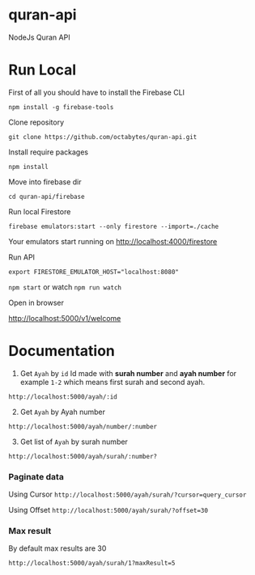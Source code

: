 # quran-api

NodeJs Quran API

# Run Local

First of all you should have to install the Firebase CLI

`npm install -g firebase-tools`

Clone repository

`git clone https://github.com/octabytes/quran-api.git`

Install require packages

`npm install`

Move into firebase dir

`cd quran-api/firebase`

Run local Firestore

`firebase emulators:start --only firestore --import=./cache`

Your emulators start running on [http://localhost:4000/firestore](http://localhost:4000/firestore)

Run API

`export FIRESTORE_EMULATOR_HOST="localhost:8080"`

`npm start` or watch `npm run watch`

Open in browser

[http://localhost:5000/v1/welcome](http://localhost:5000/v1/welcome)

# Documentation

1. Get `Ayah` by `id`
   Id made with **surah number** and **ayah number** for example `1-2` which means
   first surah and second ayah.

`http://localhost:5000/ayah/:id`

2. Get `Ayah` by Ayah number

`http://localhost:5000/ayah/number/:number`

3. Get list of `Ayah` by surah number

`http://localhost:5000/ayah/surah/:number?`

### Paginate data

Using Cursor
`http://localhost:5000/ayah/surah/?cursor=query_cursor`

Using Offset
`http://localhost:5000/ayah/surah/?offset=30`

### Max result

By default max results are 30

`http://localhost:5000/ayah/surah/1?maxResult=5`
